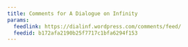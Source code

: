 ```yaml
---
title: Comments for A Dialogue on Infinity
params:
  feedlink: https://dialinf.wordpress.com/comments/feed/
  feedid: b172afa2190b25f7717c1bfa6294f153
---
```


